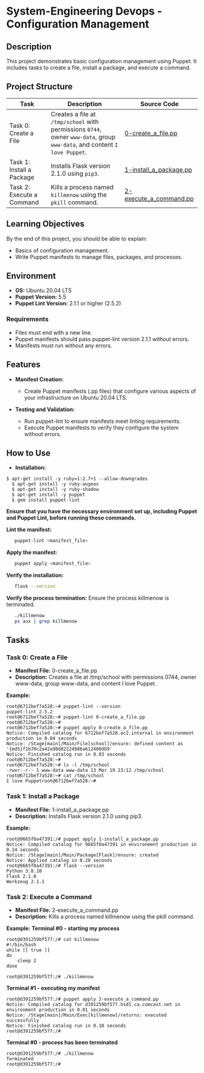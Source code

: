 # System-Engineering Devops - Configuration Management

## Description

This project demonstrates basic configuration management using Puppet. It includes tasks to create a file, install a package, and execute a command.

## Project Structure
| Task                          | Description                                                                   | Source Code                 |
|-------------------------------|-------------------------------------------------------------------------------|-----------------------------|
| Task 0: Create a File         | Creates a file at `/tmp/school` with permissions `0744`, owner `www-data`, group `www-data`, and content `I love Puppet`. | [0-create_a_file.pp](0-create_a_file.pp)        |
| Task 1: Install a Package     | Installs Flask version 2.1.0 using `pip3`.                                     | [1-install_a_package.pp](1-install_a_package.pp)    |
| Task 2: Execute a Command     | Kills a process named `killmenow` using the `pkill` command.                  | [2-execute_a_command.pp](2-execute_a_command.pp)   |

## Learning Objectives
By the end of this project, you should be able to explain:

- Basics of configuration management.
- Write Puppet manifests to manage files, packages, and processes.

## Environment
- **OS:** Ubuntu 20.04 LTS
- **Puppet Version:** 5.5
- **Puppet Lint Version:** 2.1.1 or higher (2.5.2)


### Requirements
   - Files must end with a new line.
   - Puppet manifests should pass puppet-lint version 2.1.1 without errors.
   - Manifests must run without any errors.

## Features

- **Manifest Creation:**
  - Create Puppet manifests (.pp files) that configure various aspects of your infrastructure on Ubuntu 20.04 LTS.

- **Testing and Validation:**
  - Run puppet-lint to ensure manifests meet linting requirements.
  - Execute Puppet manifests to verify they configure the system without errors.

## How to Use

- **Installation:**
``` 
$ apt-get install -y ruby=1:2.7+1 --allow-downgrades
  $ apt-get install -y ruby-augeas
  $ apt-get install -y ruby-shadow
  $ apt-get install -y puppet
  $ gem install puppet-lint
```

**Ensure that you have the necessary environment set up, including Puppet and Puppet Lint, before running these commands.**

**Lint the manifest:**

```bash
   puppet-lint <manifest_file>
```

**Apply the manifest:**

```bash
   puppet apply <manifest_file>

```

**Verify the installation:**

```   bash
   flask --version
```

**Verify the process termination:**
Ensure the process killmenow is terminated.

```   bash
   ./killmenow
   ps aux | grep killmenow
```

## Tasks

### Task 0: Create a File

- **Manifest File:** 0-create_a_file.pp
- **Description:** Creates a file at /tmp/school with permissions 0744, owner www-data, group www-data, and content I love Puppet.

**Example:**
```
root@6712bef7a528:~# puppet-lint --version
puppet-lint 2.5.2
root@6712bef7a528:~# puppet-lint 0-create_a_file.pp
root@6712bef7a528:~# 
root@6712bef7a528:~# puppet apply 0-create_a_file.pp
Notice: Compiled catalog for 6712bef7a528.ec2.internal in environment production in 0.04 seconds
Notice: /Stage[main]/Main/File[school]/ensure: defined content as '{md5}f1b70c2a42a98d82224986a612400db9'
Notice: Finished catalog run in 0.03 seconds
root@6712bef7a528:~#
root@6712bef7a528:~# ls -l /tmp/school
-rwxr--r-- 1 www-data www-data 13 Mar 19 23:12 /tmp/school
root@6712bef7a528:~# cat /tmp/school
I love Puppetroot@6712bef7a528:~#
```

### Task 1: Install a Package

- **Manifest File:** 1-install_a_package.pp
- **Description:** Installs Flask version 2.1.0 using pip3.

**Example:**
```
root@9665f0a47391:/# puppet apply 1-install_a_package.pp
Notice: Compiled catalog for 9665f0a47391 in environment production in 0.14 seconds
Notice: /Stage[main]/Main/Package[Flask]/ensure: created
Notice: Applied catalog in 0.20 seconds
root@9665f0a47391:/# flask --version
Python 3.8.10
Flask 2.1.0
Werkzeug 2.1.1
```

### Task 2: Execute a Command

- **Manifest File:** 2-execute_a_command.pp
- **Description:** Kills a process named killmenow using the pkill command.

**Example:**
**Terminal #0 - starting my process**
```
root@d391259bf577:/# cat killmenow
#!/bin/bash
while [[ true ]]
do
    sleep 2
done

root@d391259bf577:/# ./killmenow
```

**Terminal #1 - executing my manifest**
```
root@d391259bf577:/# puppet apply 2-execute_a_command.pp
Notice: Compiled catalog for d391259bf577.hsd1.ca.comcast.net in environment production in 0.01 seconds
Notice: /Stage[main]/Main/Exec[killmenow]/returns: executed successfully
Notice: Finished catalog run in 0.10 seconds
root@d391259bf577:/# 
```
**Terminal #0 - process has been terminated**
```
root@d391259bf577:/# ./killmenow
Terminated
root@d391259bf577:/#
```
